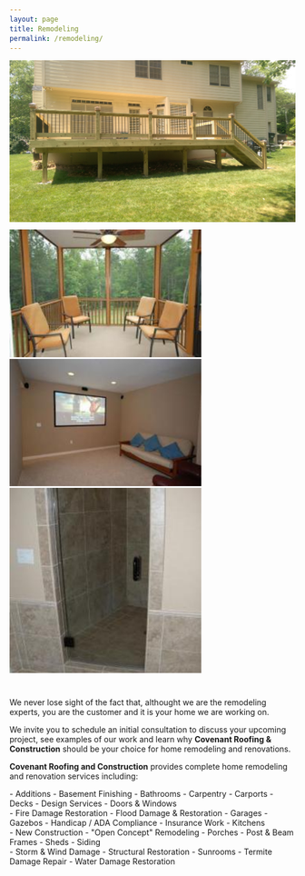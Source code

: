 ```yaml
---
layout: page
title: Remodeling 
permalink: /remodeling/
---
```

<div style="clear: both; margin-bottom: 40px">
<img src="/res/Deck (1).jpg" style="width: 1024px; margin-bottom: 10px">

<img src="/res/screen_porch_remodel.jpg" style="width: 338px;">
<img src="/res/home_theater_remodel.jpg" style="width: 338px;">
<img src="/res/bath_remodel.jpg"         style="width: 338px;">

</div>


We never lose sight of the fact that, althought we are the remodeling experts, you are the customer and it is your home we are working on.

We invite you to schedule an initial consultation to discuss your upcoming project, see examples of our work and learn why **Covenant Roofing & Construction** should be your choice for home remodeling and renovations.

**Covenant Roofing and Construction** provides complete home remodeling and renovation services including:


<div class="column" markdown="1">
- Additions
- Basement Finishing
- Bathrooms
- Carpentry
- Carports
- Decks
- Design Services
- Doors & Windows
</div> 
<div class="column" markdown="1">
- Fire Damage Restoration
- Flood Damage & Restoration
- Garages
- Gazebos
- Handicap / ADA Compliance
- Insurance Work
- Kitchens
</div> 
<div class="column" markdown="1">
- New Construction
- "Open Concept" Remodeling
- Porches
- Post & Beam Frames
- Sheds
- Siding
</div> 
<div class="column" markdown="1">
- Storm & Wind Damage 
- Structural Restoration
- Sunrooms
- Termite Damage Repair
- Water Damage Restoration

</div> 

